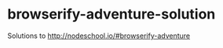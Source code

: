 browserify-adventure-solution
=============================

Solutions to http://nodeschool.io/#browserify-adventure

